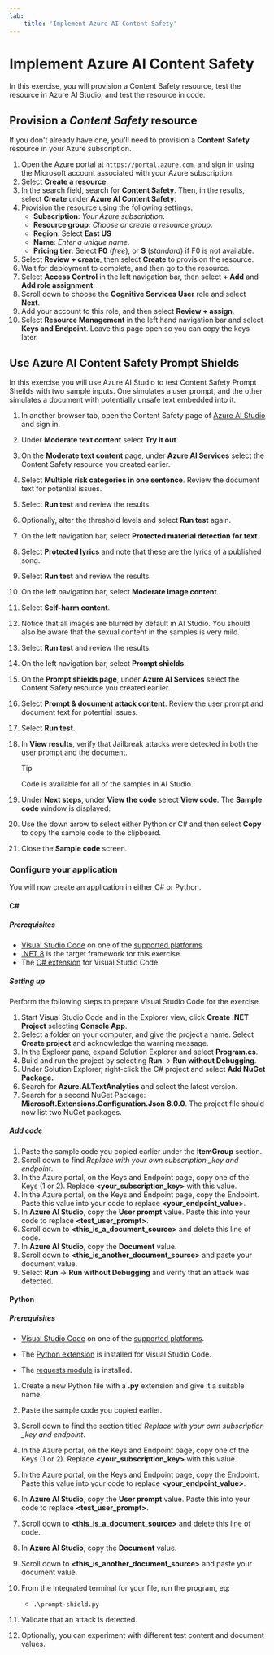 ```yaml
---
lab:
    title: 'Implement Azure AI Content Safety'
---
```


# Implement Azure AI Content Safety

In this exercise, you will provision a Content Safety resource, test the resource in Azure AI Studio, and test the resource in code.

## Provision a *Content Safety* resource

If you don't already have one, you'll need to provision a **Content Safety** resource in your Azure subscription.

1. Open the Azure portal at `https://portal.azure.com`, and sign in using the Microsoft account associated with your Azure subscription.
1. Select **Create a resource**.
1. In the search field, search for **Content Safety**. Then, in the results, select **Create** under **Azure AI Content Safety**.
1. Provision the resource using the following settings:
    - **Subscription**: *Your Azure subscription*.
    - **Resource group**: *Choose or create a resource group*.
    - **Region**: Select **East US**
    - **Name**: *Enter a unique name*.
    - **Pricing tier**: Select **F0** (*free*), or **S** (*standard*) if F0 is not available.
1. Select **Review + create**, then select **Create** to provision the resource.
1. Wait for deployment to complete, and then go to the resource.
1. Select **Access Control** in the left navigation bar, then select **+ Add** and **Add role assignment**.
1. Scroll down to choose the **Cognitive Services User** role and select **Next**.
1. Add your account to this role, and then select **Review + assign**.
1. Select **Resource Management** in the left hand navigation bar and select **Keys and Endpoint**. Leave this page open so you can copy the keys later.

## Use Azure AI Content Safety Prompt Shields

In this exercise you will use Azure AI Studio to test Content Safety Prompt Sheilds with two sample inputs. One simulates a user prompt, and the other simulates a document with potentially unsafe text embedded into it.

1. In another browser tab, open the Content Safety page of [Azure AI Studio](https://ai.azure.com/explore/contentsafety) and sign in.
1. Under **Moderate text content** select **Try it out**.
1. On the **Moderate text content** page, under **Azure AI Services** select the Content Safety resource you created earlier.
1. Select **Multiple risk categories in one sentence**. Review the document text for potential issues.
1. Select **Run test** and review the results.
1. Optionally, alter the threshold levels and select **Run test** again.
1. On the left navigation bar, select **Protected material detection for text**.
1. Select **Protected lyrics** and note that these are the lyrics of a published song.
1. Select **Run test** and review the results.
1. On the left navigation bar, select **Moderate image content**.
1. Select **Self-harm content**.
1. Notice that all images are blurred by default in AI Studio. You should also be aware that the sexual content in the samples is very mild.
1. Select **Run test** and review the results.
1. On the left navigation bar, select **Prompt shields**.
1. On the **Prompt shields page**, under **Azure AI Services** select the Content Safety resource you created earlier.
1. Select **Prompt & document attack content**. Review the user prompt and document text for potential issues.
1. Select **Run test**.
1. In **View results**, verify that Jailbreak attacks were detected in both the user prompt and the document.

    > [!TIP]
    > Code is available for all of the samples in AI Studio.

1. Under **Next steps**, under **View the code** select **View code**. The **Sample code** window is displayed.
1. Use the down arrow to select either Python or C# and then select **Copy** to copy the sample code to the clipboard.
1. Close the **Sample code** screen.

### Configure your application

You will now create an application in either C# or Python.

#### C#

##### Prerequisites

* [Visual Studio Code](https://code.visualstudio.com/) on one of the [supported platforms](https://code.visualstudio.com/docs/supporting/requirements#_platforms).
* [.NET 8](https://dotnet.microsoft.com/en-us/download/dotnet/8.0) is the target framework for this exercise.
* The [C# extension](https://marketplace.visualstudio.com/items?itemName=ms-dotnettools.csharp) for Visual Studio Code.

##### Setting up

Perform the following steps to prepare Visual Studio Code for the exercise.

1. Start Visual Studio Code and in the Explorer view, click **Create .NET Project** selecting **Console App**.
1. Select a folder on your computer, and give the project a name. Select **Create project** and acknowledge the warning message.
1. In the Explorer pane, expand Solution Explorer and select **Program.cs**.
1. Build and run the project by selecting **Run** -> **Run without Debugging**. 
1. Under Solution Explorer, right-click the C# project and select **Add NuGet Package.**
1. Search for **Azure.AI.TextAnalytics** and select the latest version.
1. Search for a second NuGet Package: **Microsoft.Extensions.Configuration.Json 8.0.0**. The project file should now list two NuGet packages.

##### Add code

1. Paste the sample code you copied earlier under the **ItemGroup** section.
1. Scroll down to find *Replace with your own subscription _key and endpoint*.
1. In the Azure portal, on the Keys and Endpoint page, copy one of the Keys (1 or 2). Replace **<your_subscription_key>** with this value.
1. In the Azure portal, on the Keys and Endpoint page, copy the Endpoint. Paste this value into your code to replace **<your_endpoint_value>**.
1. In **Azure AI Studio**, copy the **User prompt** value. Paste this into your code to replace **<test_user_prompt>**.
1. Scroll down to **<this_is_a_document_source>** and delete this line of code.
1. In **Azure AI Studio**, copy the **Document** value.
1. Scroll down to **<this_is_another_document_source>** and paste your document value.
1. Select **Run** -> **Run without Debugging** and verify that an attack was detected. 

#### Python

##### Prerequisites

* [Visual Studio Code](https://code.visualstudio.com/) on one of the [supported platforms](https://code.visualstudio.com/docs/supporting/requirements#_platforms).

* The [Python extension](https://marketplace.visualstudio.com/items?itemName=ms-python.python) is installed for Visual Studio Code.

* The [requests module](https://pypi.org/project/requests/) is installed.

1. Create a new Python file with a **.py** extension and give it a suitable name.
1. Paste the sample code you copied earlier.
1. Scroll down to find the section titled *Replace with your own subscription _key and endpoint*.
1. In the Azure portal, on the Keys and Endpoint page, copy one of the Keys (1 or 2). Replace **<your_subscription_key>** with this value.
1. In the Azure portal, on the Keys and Endpoint page, copy the Endpoint. Paste this value into your code to replace **<your_endpoint_value>**.
1. In **Azure AI Studio**, copy the **User prompt** value. Paste this into your code to replace **<test_user_prompt>**.
1. Scroll down to **<this_is_a_document_source>** and delete this line of code.
1. In **Azure AI Studio**, copy the **Document** value.
1. Scroll down to **<this_is_another_document_source>** and paste your document value.
1. From the integrated terminal for your file, run the program, eg:

    - `.\prompt-shield.py`

1. Validate that an attack is detected.
1. Optionally, you can experiment with different test content and document values.
